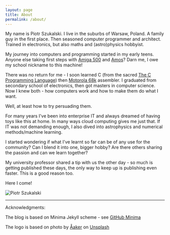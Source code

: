 ```yaml
---
layout: page
title: About
permalink: /about/
---
```

My name is Piotr Szukalski. I live in the suburbs of Warsaw, Poland. A family guy in the first place. Then seasoned computer programmer and architect. Trained in electronics, but also maths and (astro)physics hobbyist.

My journey into computers and programming started in my early teens. Anyone else taking first steps with [Amiga 500](https://en.wikipedia.org/wiki/Amiga_500) and [Amos](https://en.wikipedia.org/wiki/AMOS_%28programming_language%29)? Darn me, I owe my school nickname to this machine! 

There was no return for me - I soon learned C (from the sacred [The C Programming Language](https://en.wikipedia.org/wiki/The_C_Programming_Language)) then [Motorola 68k](https://en.wikipedia.org/wiki/Motorola_68000_series) assembler. I graduated from secondary school of electronics, then got masters in computer science. Now I knew both - how computers work and how to make them do what I want. 

Well, at least how to try persuading them.

For many years I've been into enterprise IT and always dreamed of having toys like this at home. In many ways cloud computing gives me just that. If IT was not demanding enough, I also dived into astrophysics and numerical methods/machine learning.

I started wondering if what I've learnt so far can be of any use for the community? Can I blend it into one, bigger hobby? Are there others sharing the passion and can we learn together?

My university professor shared a tip with us the other day - so much is getting published these days, the only way to keep up is publishing even faster. This is a good reason too.

Here I come!

![Piotr Szukalski](/img/me_small.jpg)

---
Acknowledgments:

The blog is based on Minima Jekyll scheme - see [GitHub Minima](https://github.com/jekyll/minima)

The logo is based on photo by <a href="https://unsplash.com/@aaker?utm_source=unsplash&utm_medium=referral&utm_content=creditCopyText">Åaker</a> on <a href="https://unsplash.com/?utm_source=unsplash&utm_medium=referral&utm_content=creditCopyText">Unsplash</a>
